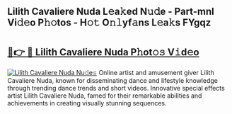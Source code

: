 ## Lilith Cavaliere Nuda L𝚎a𝚔ed N𝚞𝚍e - Part-mnl Vi𝚍𝚎o P𝚑𝚘tos - H𝚘𝚝 O𝚗𝚕yf𝚊ns L𝚎a𝚔s FYgqz

# <h2><a href="http://kf2w4c.oniu.top/?m=Lilith+Cavaliere+Nuda">🔗👉 🔴 Lilith Cavaliere Nuda P𝚑ot𝚘𝚜 V𝚒d𝚎o</a></h2>

[![Lilith Cavaliere Nuda Nu𝚍e𝚜](https://i.imgur.com/0qMVB7G.gif)](http://kf2w4c.oniu.top/?m=Lilith+Cavaliere+Nuda)
Online artist and amusement giver Lilith Cavaliere Nuda, known for disseminating dance and lifestyle knowledge through trending dance trends and short videos. Innovative special effects artist Lilith Cavaliere Nuda, famed for their remarkable abilities and achievements in creating visually stunning sequences.  
